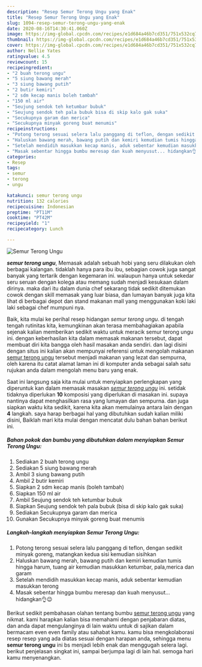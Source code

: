 ```yaml
---
description: "Resep Semur Terong Ungu yang Enak"
title: "Resep Semur Terong Ungu yang Enak"
slug: 1094-resep-semur-terong-ungu-yang-enak
date: 2020-08-16T14:30:41.060Z
image: https://img-global.cpcdn.com/recipes/e1d684a46b7cd351/751x532cq70/semur-terong-ungu-foto-resep-utama.jpg
thumbnail: https://img-global.cpcdn.com/recipes/e1d684a46b7cd351/751x532cq70/semur-terong-ungu-foto-resep-utama.jpg
cover: https://img-global.cpcdn.com/recipes/e1d684a46b7cd351/751x532cq70/semur-terong-ungu-foto-resep-utama.jpg
author: Nellie Yates
ratingvalue: 4.5
reviewcount: 15
recipeingredient:
- "2 buah terong ungu"
- "5 siung bawang merah"
- "3 siung bawang putih"
- "2 butir kemiri"
- "2 sdm kecap manis boleh tambah"
- "150 ml air"
- "Seujung sendok teh ketumbar bubuk"
- "Seujung sendok teh pala bubuk bisa di skip kalo gak suka"
- "Secukupnya garam dan merica"
- "Secukupnya minyak goreng buat menumis"
recipeinstructions:
- "Potong terong sesuai selera lalu panggang di teflon, dengan sedikit minyak goreng, matangkan kedua sisi kemudian sisihkan"
- "Haluskan bawang merah, bawang putih dan kemiri kemudian tumis hingga harum, tuang air kemudian masukkan ketumbar, pala,merica dan garam"
- "Setelah mendidih masukkan kecap manis, aduk sebentar kemudian masukkan terong"
- "Masak sebentar hingga bumbu meresap dan kuah menyusut... hidangkan👌😉"
categories:
- Resep
tags:
- semur
- terong
- ungu

katakunci: semur terong ungu 
nutrition: 132 calories
recipecuisine: Indonesian
preptime: "PT11M"
cooktime: "PT42M"
recipeyield: "1"
recipecategory: Lunch

---
```



![Semur Terong Ungu](https://img-global.cpcdn.com/recipes/e1d684a46b7cd351/751x532cq70/semur-terong-ungu-foto-resep-utama.jpg)

<b><i>semur terong ungu</i></b>, Memasak adalah sebuah hobi yang seru dilakukan oleh berbagai kalangan. tidaklah hanya para ibu ibu, sebagian cowok juga sangat banyak yang tertarik dengan kegemaran ini. walaupun hanya untuk sekedar seru seruan dengan kolega atau memang sudah menjadi kesukaan dalam dirinya. maka dari itu dalam dunia chef sekarang tidak sedikit ditemukan cowok dengan skill memasak yang luar biasa, dan lumayan banyak juga kita lihat di berbagai depot dan stand makanan mall yang menggunakan koki laki laki sebagai chef mumpuni nya.



Baik, kita mulai ke perihal resep hidangan <i>semur terong ungu</i>. di tengah tengah rutinitas kita, kemungkinan akan terasa membahagiakan apabila sejenak kalian memberikan sedikit waktu untuk meracik semur terong ungu ini. dengan keberhasilan kita dalam memasak makanan tersebut, dapat membuat diri kita bangga oleh hasil masakan anda sendiri. dan lagi disini dengan situs ini kalian akan mempunyai referensi untuk mengolah makanan <u>semur terong ungu</u> tersebut menjadi makanan yang lezat dan sempurna, oleh karena itu catat alamat laman ini di komputer anda sebagai salah satu rujukan anda dalam mengolah menu baru yang enak.


Saat ini langsung saja kita mulai untuk menyiapkan perlengkapan yang diperuntuk kan dalam memasak masakan <u><i>semur terong ungu</i></u> ini. setidak tidaknya diperlukan <b>10</b> komposisi yang diperlukan di masakan ini. supaya nantinya dapat menghasilkan rasa yang lumayan dan sempurna. dan juga siapkan waktu kita sedikit, karena kita akan memulainya antara lain dengan <b>4</b> langkah. saya harap berbagai hal yang dibutuhkan sudah kalian miliki disini, Baiklah mari kita mulai dengan mencatat dulu bahan bahan berikut ini.

<!--inarticleads1-->

##### Bahan pokok dan bumbu yang dibutuhkan dalam menyiapkan Semur Terong Ungu:

1. Sediakan 2 buah terong ungu
1. Sediakan 5 siung bawang merah
1. Ambil 3 siung bawang putih
1. Ambil 2 butir kemiri
1. Siapkan 2 sdm kecap manis (boleh tambah)
1. Siapkan 150 ml air
1. Ambil Seujung sendok teh ketumbar bubuk
1. Siapkan Seujung sendok teh pala bubuk (bisa di skip kalo gak suka)
1. Sediakan Secukupnya garam dan merica
1. Gunakan Secukupnya minyak goreng buat menumis




<!--inarticleads2-->

##### Langkah-langkah menyiapkan Semur Terong Ungu:

1. Potong terong sesuai selera lalu panggang di teflon, dengan sedikit minyak goreng, matangkan kedua sisi kemudian sisihkan
1. Haluskan bawang merah, bawang putih dan kemiri kemudian tumis hingga harum, tuang air kemudian masukkan ketumbar, pala,merica dan garam
1. Setelah mendidih masukkan kecap manis, aduk sebentar kemudian masukkan terong
1. Masak sebentar hingga bumbu meresap dan kuah menyusut... hidangkan👌😉




Berikut sedikit pembahasan olahan tentang bumbu <u>semur terong ungu</u> yang nikmat. kami harapkan kalian bisa memahami dengan penjabaran diatas, dan anda dapat mengulanginya di lain waktu untuk di sajikan dalam bermacam even even family atau sahabat kamu. kamu bisa mengkolaborasi resep resep yang ada diatas sesuai dengan harapan anda, sehingga menu <b>semur terong ungu</b> ini bs menjadi lebih enak dan menggugah selera lagi. berikut penjelasan singkat ini, sampai berjumpa lagi di lain hal. semoga hari kamu menyenangkan.
